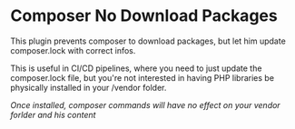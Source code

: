 # Composer No Download Packages
This plugin prevents composer to download packages, but let him update composer.lock with correct infos.

This is useful in CI/CD pipelines, where you need to just update the composer.lock file, but you're not interested in
having PHP libraries be physically installed in your /vendor folder.

*Once installed, composer commands will have no effect on your vendor forlder and his content*
